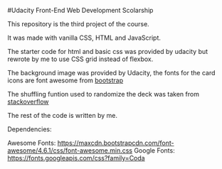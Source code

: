 #Udacity Front-End Web Development Scolarship

This repository is the third project of the course.

It was made with vanilla CSS, HTML and JavaScript.

The starter code for html and basic css was provided by udacity but rewrote by me to use CSS grid instead of flexbox. 

The background image was provided by Udacity, the fonts for the card icons are font awesome from [bootstrap]( https://maxcdn.bootstrapcdn.com/font-awesome/4.6.1/css/font-awesome.min.css
)

The shuffling funtion used to randomize the deck was taken from [stackoverflow](http://stackoverflow.com/a/2450976)

The rest of the code is written by me. 

Dependencies:

Awesome Fonts: https://maxcdn.bootstrapcdn.com/font-awesome/4.6.1/css/font-awesome.min.css
Google Fonts: https://fonts.googleapis.com/css?family=Coda
